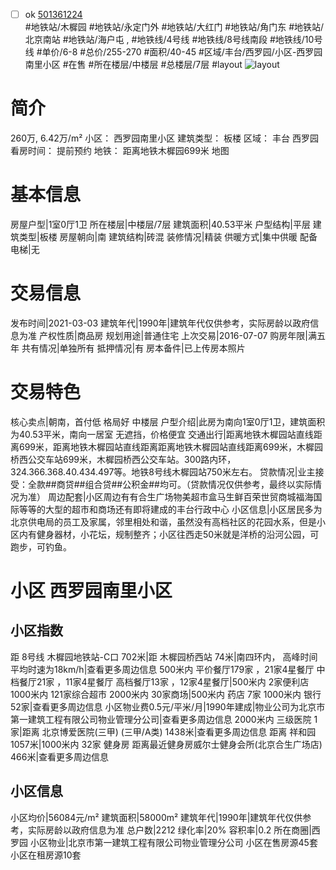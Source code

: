 - [ ] ok [501361224](https://bj.5i5j.com/ershoufang/501361224.html)  
 #地铁站/木樨园 #地铁站/永定门外 #地铁站/大红门 #地铁站/角门东 #地铁站/北京南站 #地铁站/海户屯 ,  #地铁线/4号线 #地铁线/8号线南段 #地铁线/10号线
#单价/6-8 #总价/255-270 #面积/40-45   #区域/丰台/西罗园/小区-西罗园南里小区 #在售 #所在楼层/中楼层 #总楼层/7层 #layout 
![layout](http://image2a.5i5j.com/bdir/layout/5a0a0571af854ccd8cbbfd640a34e3d9.JPG_P5.jpg) 
# 简介 
 260万,  6.42万/m² 
小区： 西罗园南里小区
建筑类型： 板楼
区域： 丰台 西罗园
看房时间： 提前预约
地铁： 距离地铁木樨园699米 地图
# 基本信息 
 房屋户型|1室0厅1卫
所在楼层|中楼层/7层
建筑面积|40.53平米
户型结构|平层
建筑类型|板楼
房屋朝向|南
建筑结构|砖混
装修情况|精装
供暖方式|集中供暖
配备电梯|无
# 交易信息 
 发布时间|2021-03-03
建筑年代|1990年|建筑年代仅供参考，实际房龄以政府信息为准
产权性质|商品房
规划用途|普通住宅
上次交易|2016-07-07
购房年限|满五年
共有情况|单独所有
抵押情况|有
房本备件|已上传房本照片
# 交易特色 
 核心卖点|朝南，首付低  格局好 中楼层
户型介绍|此房为南向1室0厅1卫，建筑面积为40.53平米，南向一居室  无遮挡，价格便宜
交通出行|距离地铁木樨园站直线距离699米，距离地铁木樨园站直线距离距离地铁木樨园站直线距离699米，木樨园桥西公交车站699米，木樨园桥西公交车站。300路内环，324.366.368.40.434.497等。地铁8号线木樨园站750米左右。
贷款情况|业主接受：全款##商贷##组合贷##公积金##均可。（贷款情况仅供参考，最终以实际情况为准）
周边配套|小区周边有有合生广场物美超市盒马生鲜百荣世贸商城福海国际等等的大型的超市和商场还有即将建成的丰台行政中心
小区信息|小区居民多为北京供电局的员工及家属，邻里相处和谐，虽然没有高档社区的花园水系，但是小区内有健身器材，小花坛，规制整齐；小区往西走50米就是洋桥的沿河公园，可跑步，可钓鱼。
# 小区 西罗园南里小区
## 小区指数 
 距 8号线 木樨园地铁站-C口 702米|距 木樨园桥西站 74米|南四环内， 高峰时间平均时速为18km/h|查看更多周边信息
500米内 平价餐厅179家 ，21家4星餐厅
中档餐厅21家 ，11家4星餐厅
高档餐厅13家 ，12家4星餐厅|500米内 2家便利店
1000米内 121家综合超市
2000米内 30家商场|500米内 药店 7家
1000米内 银行 52家|查看更多周边信息
小区物业费0.5元/平米/月|1990年建成|物业公司为北京市第一建筑工程有限公司物业管理分公司|查看更多周边信息
2000米内 三级医院 1家|距离 北京博爱医院(三甲) (三甲/A类) 1438米|查看更多周边信息
距离 祥和园 1057米|1000米内 32家 健身房
距离最近健身房威尔士健身会所(北京合生广场店) 466米|查看更多周边信息
## 小区信息 
 小区均价|56084元/m²
建筑面积|58000m²
建筑年代|1990年|建筑年代仅供参考，实际房龄以政府信息为准
总户数|2212
绿化率|20%
容积率|0.2
所在商圈|西罗园
小区物业|北京市第一建筑工程有限公司物业管理分公司
小区在售房源45套
小区在租房源10套

